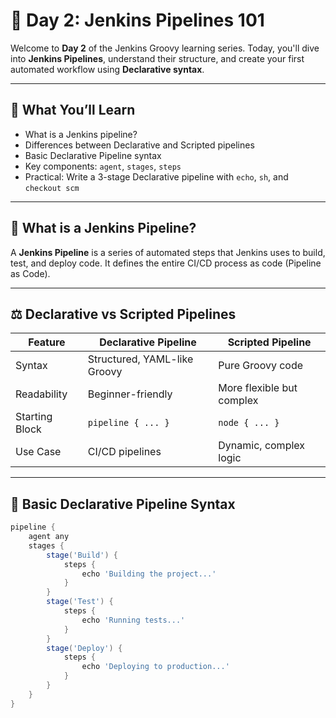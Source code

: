 # 📘 Day 2: Jenkins Pipelines 101

Welcome to **Day 2** of the Jenkins Groovy learning series. Today, you'll dive into **Jenkins Pipelines**, understand their structure, and create your first automated workflow using **Declarative syntax**.

---

## 🧠 What You’ll Learn

- What is a Jenkins pipeline?
- Differences between Declarative and Scripted pipelines
- Basic Declarative Pipeline syntax
- Key components: `agent`, `stages`, `steps`
- Practical: Write a 3-stage Declarative pipeline with `echo`, `sh`, and `checkout scm`

---

## 🚀 What is a Jenkins Pipeline?

A **Jenkins Pipeline** is a series of automated steps that Jenkins uses to build, test, and deploy code. It defines the entire CI/CD process as code (Pipeline as Code).

---

## ⚖️ Declarative vs Scripted Pipelines

| Feature               | Declarative Pipeline          | Scripted Pipeline              |
|-----------------------|-------------------------------|--------------------------------|
| Syntax                | Structured, YAML-like Groovy  | Pure Groovy code               |
| Readability           | Beginner-friendly             | More flexible but complex      |
| Starting Block        | `pipeline { ... }`            | `node { ... }`                 |
| Use Case              | CI/CD pipelines               | Dynamic, complex logic         |

---

## 📜 Basic Declarative Pipeline Syntax

```groovy
pipeline {
    agent any
    stages {
        stage('Build') {
            steps {
                echo 'Building the project...'
            }
        }
        stage('Test') {
            steps {
                echo 'Running tests...'
            }
        }
        stage('Deploy') {
            steps {
                echo 'Deploying to production...'
            }
        }
    }
}
